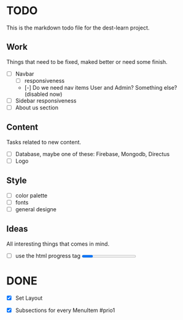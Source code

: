 # TODO

This is the markdown todo file for the dest-learn project.

## Work

Things that need to be fixed, maked better or need some finish.

- [ ] Navbar
    - [ ] responsiveness
    - [-] Do we need nav items User and Admin? Something else? (disabled now)
- [ ] Sidebar responsiveness
- [ ] About us section

## Content

Tasks related to new content.

- [ ] Database, maybe one of these: Firebase, Mongodb, Directus
- [ ] Logo

## Style 

- [ ] color palette
- [ ] fonts
- [ ] general designe

## Ideas

All interesting things that comes in mind.

- [ ] use the html progress tag <progress> for learning results or something else https://developer.mozilla.org/en-US/docs/Web/HTML/Element/progress

# DONE

- [x] Set Layout
- [x] Subsections for every MenuItem #prio1

